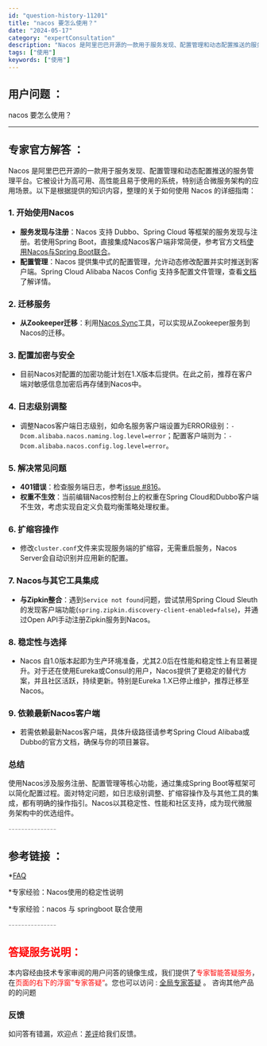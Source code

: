 ```yaml
---
id: "question-history-11201"
title: "nacos 要怎么使用？"
date: "2024-05-17"
category: "expertConsultation"
description: "Nacos 是阿里巴巴开源的一款用于服务发现、配置管理和动态配置推送的服务管理平台。它被设计为高可用、高性能且易于使用的系统，特别适合微服务架构的应用场景。以下是根据提供的知识内容，整理的关于如何使用 Nacos 的详细指南：### 1. 开始使用Nacos- **服务发现与注册**：Nacos 支"
tags: ["使用"]
keywords: ["使用"]
---
```


## 用户问题 ： 
 nacos 要怎么使用？  

---------------
## 专家官方解答 ：

Nacos 是阿里巴巴开源的一款用于服务发现、配置管理和动态配置推送的服务管理平台。它被设计为高可用、高性能且易于使用的系统，特别适合微服务架构的应用场景。以下是根据提供的知识内容，整理的关于如何使用 Nacos 的详细指南：

### 1. 开始使用Nacos
- **服务发现与注册**：Nacos 支持 Dubbo、Spring Cloud 等框架的服务发现与注册。若使用Spring Boot，直接集成Nacos客户端非常简便，参考官方文档[使用Nacos与Spring Boot联合](https://nacos.io/docs/latest/ecology/use-nacos-with-spring-boot/)。
- **配置管理**：Nacos 提供集中式的配置管理，允许动态修改配置并实时推送到客户端。Spring Cloud Alibaba Nacos Config 支持多配置文件管理，查看[文档](https://github.com/spring-cloud-incubator/spring-cloud-alibaba/wiki/Nacos-config)了解详情。

### 2. 迁移服务
- **从Zookeeper迁移**：利用[Nacos Sync](https://github.com/paderlol/nacos-sync-example)工具，可以实现从Zookeeper服务到Nacos的迁移。

### 3. 配置加密与安全
- 目前Nacos对配置的加密功能计划在1.X版本后提供。在此之前，推荐在客户端对敏感信息加密后再存储到Nacos中。

### 4. 日志级别调整
- 调整Nacos客户端日志级别，如命名服务客户端设置为ERROR级别：`-Dcom.alibaba.nacos.naming.log.level=error`；配置客户端则为：`-Dcom.alibaba.nacos.config.log.level=error`。

### 5. 解决常见问题
- **401错误**：检查服务端日志，参考[issue #816](https://github.com/alibaba/nacos/issues/816)。
- **权重不生效**：当前编辑Nacos控制台上的权重在Spring Cloud和Dubbo客户端不生效，考虑实现自定义负载均衡策略处理权重。

### 6. 扩缩容操作
- 修改`cluster.conf`文件来实现服务端的扩缩容，无需重启服务，Nacos Server会自动识别并应用新的配置。

### 7. Nacos与其它工具集成
- **与Zipkin整合**：遇到`Service not found`问题，尝试禁用Spring Cloud Sleuth的发现客户端功能(`spring.zipkin.discovery-client-enabled=false`)，并通过Open API手动注册Zipkin服务到Nacos。

### 8. 稳定性与选择
- Nacos 自1.0版本起即为生产环境准备，尤其2.0后在性能和稳定性上有显著提升。对于还在使用Eureka或Consul的用户，Nacos提供了更稳定的替代方案，并且社区活跃，持续更新。特别是Eureka 1.X已停止维护，推荐迁移至Nacos。

### 9. 依赖最新Nacos客户端
- 若需依赖最新Nacos客户端，具体升级路径请参考Spring Cloud Alibaba或Dubbo的官方文档，确保与你的项目兼容。

### 总结
使用Nacos涉及服务注册、配置管理等核心功能，通过集成Spring Boot等框架可以简化配置过程。面对特定问题，如日志级别调整、扩缩容操作及与其他工具的集成，都有明确的操作指引。Nacos以其稳定性、性能和社区支持，成为现代微服务架构中的优选组件。


<font color="#949494">---------------</font> 


## 参考链接 ：

*[FAQ](https://nacos.io/docs/latest/guide/user/faq)
 
 *专家经验：Nacos使用的稳定性说明 
 
 *专家经验：nacos 与 springboot 联合使用 


 <font color="#949494">---------------</font> 
 


## <font color="#FF0000">答疑服务说明：</font> 

本内容经由技术专家审阅的用户问答的镜像生成，我们提供了<font color="#FF0000">专家智能答疑服务</font>，在<font color="#FF0000">页面的右下的浮窗”专家答疑“</font>。您也可以访问 : [全局专家答疑](https://answer.opensource.alibaba.com/docs/intro) 。 咨询其他产品的的问题

### 反馈
如问答有错漏，欢迎点：[差评](https://ai.nacos.io/user/feedbackByEnhancerGradePOJOID?enhancerGradePOJOId=13740)给我们反馈。
